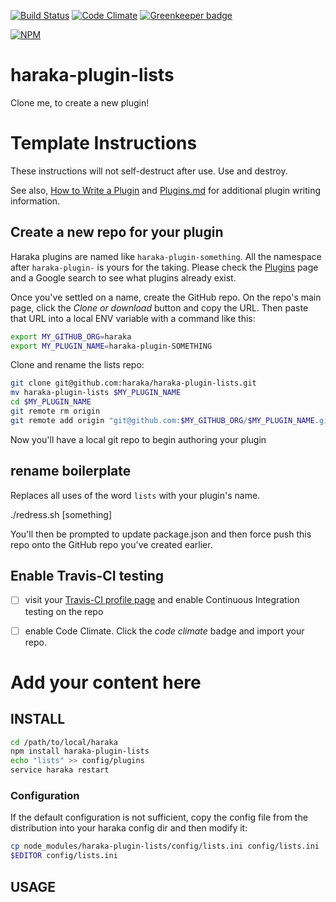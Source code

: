 [![Build Status][ci-img]][ci-url]
[![Code Climate][clim-img]][clim-url]
[![Greenkeeper badge][gk-img]][gk-url]

[![NPM][npm-img]][npm-url]
<!-- requires URL update [![Windows Build Status][ci-win-img]][ci-win-url] -->
<!-- doesn't work in haraka plugins... yet. [![Code Coverage][cov-img]][cov-url]-->

# haraka-plugin-lists

Clone me, to create a new plugin!

# Template Instructions

These instructions will not self-destruct after use. Use and destroy.

See also, [How to Write a Plugin](https://github.com/haraka/Haraka/wiki/Write-a-Plugin) and [Plugins.md](https://github.com/haraka/Haraka/blob/master/docs/Plugins.md) for additional plugin writing information.

## Create a new repo for your plugin

Haraka plugins are named like `haraka-plugin-something`. All the namespace after `haraka-plugin-` is yours for the taking. Please check the [Plugins]() page and a Google search to see what plugins already exist.

Once you've settled on a name, create the GitHub repo. On the repo's main page, click the _Clone or download_ button and copy the URL. Then paste that URL into a local ENV variable with a command like this:

```sh
export MY_GITHUB_ORG=haraka
export MY_PLUGIN_NAME=haraka-plugin-SOMETHING
```

Clone and rename the lists repo:

```sh
git clone git@github.com:haraka/haraka-plugin-lists.git
mv haraka-plugin-lists $MY_PLUGIN_NAME
cd $MY_PLUGIN_NAME
git remote rm origin
git remote add origin "git@github.com:$MY_GITHUB_ORG/$MY_PLUGIN_NAME.git"
```

Now you'll have a local git repo to begin authoring your plugin

## rename boilerplate

Replaces all uses of the word `lists` with your plugin's name.

./redress.sh [something]

You'll then be prompted to update package.json and then force push this repo onto the GitHub repo you've created earlier.


## Enable Travis-CI testing

- [ ] visit your [Travis-CI profile page](https://travis-ci.org/profile) and enable Continuous Integration testing on the repo
- [ ] enable Code Climate. Click the _code climate_ badge and import your repo.



# Add your content here

## INSTALL

```sh
cd /path/to/local/haraka
npm install haraka-plugin-lists
echo "lists" >> config/plugins
service haraka restart
```

### Configuration

If the default configuration is not sufficient, copy the config file from the distribution into your haraka config dir and then modify it:

```sh
cp node_modules/haraka-plugin-lists/config/lists.ini config/lists.ini
$EDITOR config/lists.ini
```

## USAGE


<!-- leave these buried at the bottom of the document -->
[ci-img]: https://travis-ci.com/ztipnis/haraka-plugin-lists.svg
[ci-url]: https://travis-ci.com/ztipnis/haraka-plugin-lists
[ci-win-img]: https://ci.appveyor.com/api/projects/status/CHANGETHIS?svg=true
[ci-win-url]: https://ci.appveyor.com/project/haraka/haraka-CHANGETHIS
[cov-img]: https://codecov.io/github/haraka/haraka-plugin-lists/coverage.svg
[cov-url]: https://codecov.io/github/haraka/haraka-plugin-lists
[clim-img]: https://codeclimate.com/github/ztipnis/haraka-plugin-lists/badges/gpa.svg
[clim-url]: https://codeclimate.com/github/ztipnis/haraka-plugin-lists
[gk-img]: https://badges.greenkeeper.io/ztipnis/haraka-plugin-lists.svg
[gk-url]: https://greenkeeper.io/
[npm-img]: https://nodei.co/npm/haraka-plugin-lists.png
[npm-url]: https://www.npmjs.com/package/haraka-plugin-lists
